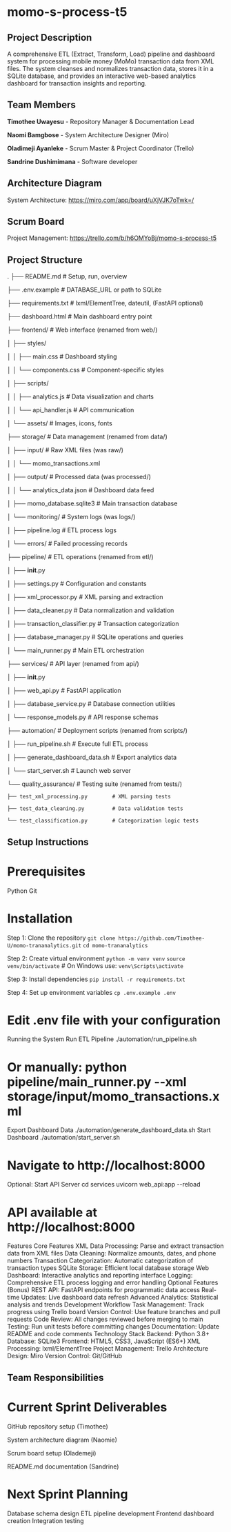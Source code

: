 # momo-s-process-t5

## Project Description
A comprehensive ETL (Extract, Transform, Load) pipeline and dashboard system for processing mobile money (MoMo) transaction data from XML files. The system cleanses and normalizes transaction data, stores it in a SQLite database, and provides an interactive web-based analytics dashboard for transaction insights and reporting.

## Team Members
**Timothee Uwayesu** - Repository Manager & Documentation Lead

**Naomi Bamgbose**  - System Architecture Designer (Miro)

**Oladimeji Ayanleke** - Scrum Master & Project Coordinator (Trello)

**Sandrine Dushimimana** - Software developer

## Architecture Diagram
System Architecture: https://miro.com/app/board/uXjVJK7oTwk=/

## Scrum Board
Project Management: https://trello.com/b/h6OMYoBj/momo-s-process-t5

## Project Structure
.
├── README.md                         # Setup, run, overview

├── .env.example                      # DATABASE_URL or path to SQLite

├── requirements.txt                  # lxml/ElementTree, dateutil, (FastAPI optional)

├── dashboard.html                    # Main dashboard entry point

├── frontend/                         # Web interface (renamed from web/)

│   ├── styles/

│   │   ├── main.css                  # Dashboard styling

│   │   └── components.css            # Component-specific styles

│   ├── scripts/

│   │   ├── analytics.js              # Data visualization and charts

│   │   └── api_handler.js            # API communication

│   └── assets/                       # Images, icons, fonts

├── storage/                          # Data management (renamed from data/)

│   ├── input/                        # Raw XML files (was raw/)

│   │   └── momo_transactions.xml

│   ├── output/                       # Processed data (was processed/)

│   │   └── analytics_data.json       # Dashboard data feed

│   ├── momo_database.sqlite3         # Main transaction database

│   └── monitoring/                   # System logs (was logs/)

│       ├── pipeline.log              # ETL process logs

│       └── errors/                   # Failed processing records

├── pipeline/                         # ETL operations (renamed from etl/)

│   ├── __init__.py

│   ├── settings.py                   # Configuration and constants

│   ├── xml_processor.py              # XML parsing and extraction

│   ├── data_cleaner.py               # Data normalization and validation

│   ├── transaction_classifier.py     # Transaction categorization

│   ├── database_manager.py           # SQLite operations and queries

│   └── main_runner.py                # Main ETL orchestration

├── services/                         # API layer (renamed from api/)

│   ├── __init__.py

│   ├── web_api.py                    # FastAPI application

│   ├── database_service.py           # Database connection utilities

│   └── response_models.py            # API response schemas

├── automation/                       # Deployment scripts (renamed from scripts/)

│   ├── run_pipeline.sh               # Execute full ETL process

│   ├── generate_dashboard_data.sh    # Export analytics data

│   └── start_server.sh               # Launch web server

└── quality_assurance/                # Testing suite (renamed from tests/)

    ├── test_xml_processing.py        # XML parsing tests
    
    ├── test_data_cleaning.py         # Data validation tests
    
    └── test_classification.py        # Categorization logic tests

## Setup Instructions
# Prerequisites
Python
Git

# Installation
Step 1: Clone the repository
`git clone https://github.com/Timothee-U/momo-trananalytics.git`
`cd momo-trananalytics`

Step 2: Create virtual environment
`python -m venv venv`
`source venv/bin/activate`  # On Windows use: `venv\Scripts\activate`

Step 3: Install dependencies
`pip install -r requirements.txt`

Step 4: Set up environment variables
`cp .env.example .env`

# Edit .env file with your configuration

Running the System
Run ETL Pipeline
./automation/run_pipeline.sh
# Or manually: python pipeline/main_runner.py --xml storage/input/momo_transactions.xml
Export Dashboard Data
./automation/generate_dashboard_data.sh
Start Dashboard
./automation/start_server.sh
# Navigate to http://localhost:8000
Optional: Start API Server
cd services
uvicorn web_api:app --reload
# API available at http://localhost:8000
Features
Core Features
XML Data Processing: Parse and extract transaction data from XML files
Data Cleaning: Normalize amounts, dates, and phone numbers
Transaction Categorization: Automatic categorization of transaction types
SQLite Storage: Efficient local database storage
Web Dashboard: Interactive analytics and reporting interface
Logging: Comprehensive ETL process logging and error handling
Optional Features (Bonus)
REST API: FastAPI endpoints for programmatic data access
Real-time Updates: Live dashboard data refresh
Advanced Analytics: Statistical analysis and trends
Development Workflow
Task Management: Track progress using Trello board
Version Control: Use feature branches and pull requests
Code Review: All changes reviewed before merging to main
Testing: Run unit tests before committing changes
Documentation: Update README and code comments
Technology Stack
Backend: Python 3.8+
Database: SQLite3
Frontend: HTML5, CSS3, JavaScript (ES6+)
XML Processing: lxml/ElementTree
Project Management: Trello
Architecture Design: Miro
Version Control: Git/GitHub

## Team Responsibilities
# Current Sprint Deliverables

GitHub repository setup (Timothee)

System architecture diagram (Naomie)

Scrum board setup (Olademeji)

README.md documentation (Sandrine)

# Next Sprint Planning
Database schema design
ETL pipeline development
Frontend dashboard creation
Integration testing
